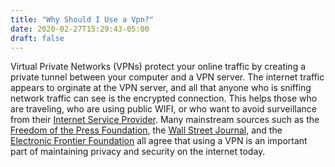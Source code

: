 ```yaml
---
title: "Why Should I Use a Vpn?"
date: 2020-02-27T15:29:43-05:00
draft: false 
---
```

Virtual Private Networks (VPNs) protect your online traffic by creating a private tunnel between your computer and a VPN server. The internet traffic appears to orginate at the VPN server, and all that anyone who is sniffing network traffic can see is the encrypted connection. This helps those who are traveling, who are using public WIFI, or who want to avoid surveillance from their [Internet Service Provider](https://www.usatoday.com/story/tech/news/2017/04/04/isps-can-now-collect-and-sell-your-data-what-know-internet-privacy/100015356/). Many mainstream sources such as the [Freedom of the Press Foundation](https://freedom.press/training/choosing-a-vpn/), the [Wall Street Journal](https://www.wsj.com/articles/why-you-need-a-vpnand-how-to-choose-the-right-one-1537294244), and the [Electronic Frontier Foundation](https://ssd.eff.org/en/module/choosing-vpn-thats-right-you) all agree that using a VPN is an important part of maintaining privacy and security on the internet today.

